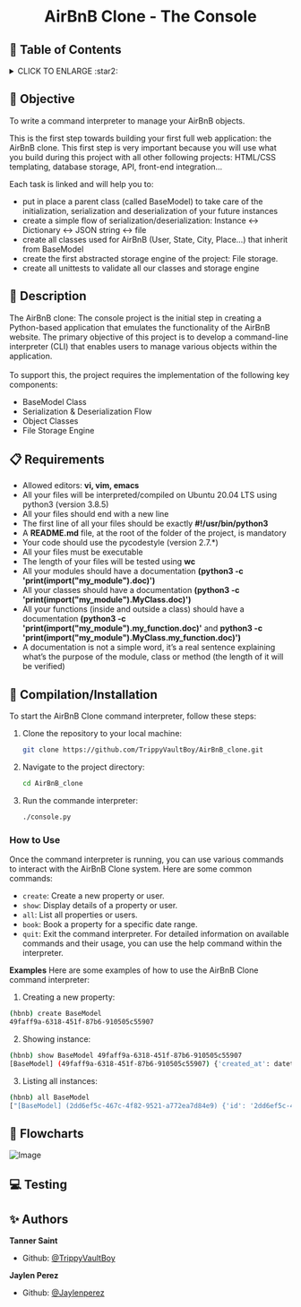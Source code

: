 # <p align="center">AirBnB Clone - The Console</p>

## :bookmark: Table of Contents
<details>
        <summary>
        CLICK TO ENLARGE :star2:
        </summary>
        :dart: <a href="#objective">Objective</a>
        <br>
        :shell: <a href="#description">Description</a>
        <br>
        :clipboard: <a href="#requirements">Requirements</a>
        <br>
        :floppy_disk: <a href="#compilation/installation">Compilation/Installation</a>
        <br>
        :ocean: <a href="#flowcharts">Flowcharts</a>
        <br>
        :computer: <a href="#testing">Testing</a>
        <br>
        :sparkles: <a href="#authors">Authors</a>
</details>

## :dart: <span id="objective">Objective</span>
To write a command interpreter to manage your AirBnB objects.

This is the first step towards building your first full web application: the AirBnB clone. This first step is very important because you will use what you build during this project with all other following projects: HTML/CSS templating, database storage, API, front-end integration…

Each task is linked and will help you to:

- put in place a parent class (called BaseModel) to take care of the initialization, serialization and deserialization of your future instances
- create a simple flow of serialization/deserialization: Instance <-> Dictionary <-> JSON string <-> file
- create all classes used for AirBnB (User, State, City, Place…) that inherit from BaseModel
- create the first abstracted storage engine of the project: File storage.
- create all unittests to validate all our classes and storage engine

## :shell: <span id="description">Description</span>

The AirBnB clone: The console project is the initial step in creating a Python-based application that emulates the functionality of the AirBnB website. The primary objective of this project is to develop a command-line interpreter (CLI) that enables users to manage various objects within the application.
<br><br>
To support this, the project requires the implementation of the following key components:
- BaseModel Class
- Serialization & Deserialization Flow
- Object Classes
- File Storage Engine

## :clipboard: <span id="requirements">Requirements</span>
- Allowed editors: **vi, vim, emacs**
- All your files will be interpreted/compiled on Ubuntu 20.04 LTS using python3 (version 3.8.5)
- All your files should end with a new line
- The first line of all your files should be exactly **#!/usr/bin/python3**
- A **README.md** file, at the root of the folder of the project, is mandatory
- Your code should use the pycodestyle (version 2.7.*)
- All your files must be executable
- The length of your files will be tested using **wc**
- All your modules should have a documentation **(python3 -c 'print(__import__("my_module").__doc__)')**
- All your classes should have a documentation **(python3 -c 'print(__import__("my_module").MyClass.__doc__)')**
- All your functions (inside and outside a class) should have a documentation **(python3 -c 'print(__import__("my_module").my_function.__doc__)'** and **python3 -c 'print(__import__("my_module").MyClass.my_function.__doc__)')**
- A documentation is not a simple word, it’s a real sentence explaining what’s the purpose of the module, class or method (the length of it will be verified)

## :floppy_disk: <span id="compilation/installation">Compilation/Installation</a>

To start the AirBnB Clone command interpreter, follow these steps:

1. Clone the repository to your local machine:

   ```bash
   git clone https://github.com/TrippyVaultBoy/AirBnB_clone.git
   ```

2. Navigate to the project directory:
   ```bash
   cd AirBnB_clone
   ```

3. Run the commande interpreter:
   ```bash
   ./console.py
   ```

### How to Use
Once the command interpreter is running, you can use various commands to interact with the AirBnB Clone system. Here are some common commands:

* `create`: Create a new property or user.
* `show`: Display details of a property or user.
* `all`: List all properties or users.
* `book`: Book a property for a specific date range.
* `quit`: Exit the command interpreter.
For detailed information on available commands and their usage, you can use the help command within the interpreter.

**Examples**
Here are some examples of how to use the AirBnB Clone command interpreter:
1. Creating a new property:
```bash
(hbnb) create BaseModel
49faff9a-6318-451f-87b6-910505c55907
```
2. Showing instance:
```bash
(hbnb) show BaseModel 49faff9a-6318-451f-87b6-910505c55907
[BaseModel] (49faff9a-6318-451f-87b6-910505c55907) {'created_at': datetime.datetime(2017, 10, 2, 3, 10, 25, 903293), 'id': '49faff9a-6318-451f-87b6-910505c55907', 'updated_at': datetime.datetime(2017, 10, 2, 3, 10, 25, 903300)}
```
3. Listing all instances:
```bash
(hbnb) all BaseModel
["[BaseModel] (2dd6ef5c-467c-4f82-9521-a772ea7d84e9) {'id': '2dd6ef5c-467c-4f82-9521-a772ea7d84e9', 'created_at': datetime.datetime(2017, 10, 2, 3, 11, 23, 639717), 'updated_at': datetime.datetime(2017, 10, 2, 3, 11, 23, 639724)}", "[BaseModel] (49faff9a-6318-451f-87b6-910505c55907) {'first_name': 'Betty', 'id': '49faff9a-6318-451f-87b6-910505c55907', 'created_at': datetime.datetime(2017, 10, 2, 3, 10, 25, 903293), 'updated_at': datetime.datetime(2017, 10, 2, 3, 11, 3, 49401)}"]
```
## :ocean: <span id="flowcharts">Flowcharts</a>

![Image](/flowchart.png)

## :computer: <span id="testing">Testing</a>

## :sparkles: <span id="authors">Authors</span>
**Tanner Saint**
- Github: [@TrippyVaultBoy](https://github.com/TrippyVaultBoy)

**Jaylen Perez**
- Github: [@Jaylenperez](https://github.com/Jaylenperez)